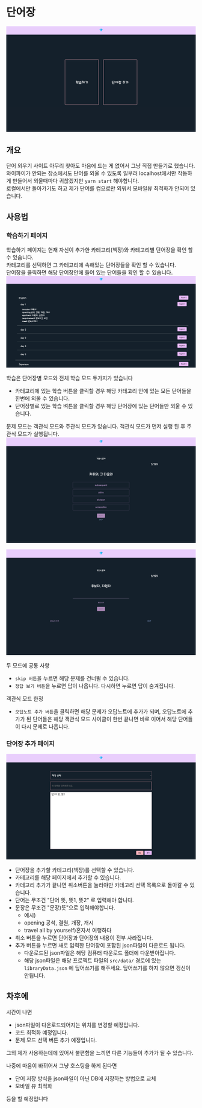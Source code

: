 # 단어장

![mainPage image](https://github.com/Hyeon2Nam/vocalist/blob/master/images/mainPage.png)

## 개요

단어 외우기 사이트 아무리 찾아도 마음에 드는 게 없어서 그냥 직접 만들기로 했습니다.<br/>
와이파이가 안되는 장소에서도 단어를 외울 수 있도록 일부러 localhost에서만 작동하게 만들어서 외울때마다 귀찮겠지만 `yarn start` 해야합니다.<br/>
로컬에서만 돌아가기도 하고 제가 단어를 컴으로만 외워서 모바일뷰 최적화가 안되어 있습니다.

## 사용법

### 학습하기 페이지

학습하기 페이지는 현재 자신이 추가한 카테고리(책장)와 카테고리별 단어장을 확인 할 수 있습니다.<br/>
카테고리를 선택하면 그 카테고리에 속해있는 단어장들을 확인 할 수 있습니다.<br/>
단어장을 클릭하면 해당 단어장안에 들어 있는 단어들을 확인 할 수 있습니다.
![libraryList image](https://github.com/Hyeon2Nam/vocalist/blob/master/images/libraryList.png)

학습은 단어장별 모드와 전체 학습 모드 두가지가 있습니다

- 카테고리에 있는 학습 버튼을 클릭할 경우 해당 카테고리 안에 있는 모든 단어들을 한번에 외울 수 있습니다.
- 단어장별로 있는 학습 벼튼을 클릭할 경우 해당 단어장에 있는 단어들만 외울 수 있습니다.

문제 모드는 객관식 모드와 주관식 모드가 있습니다. 객관식 모드가 먼저 실행 된 후 주관식 모드가 실행됩니다.<br/>
![multiple choice question image](https://github.com/Hyeon2Nam/vocalist/blob/master/images/multipleChoiceQuestion.png)

![subjective Question image](https://github.com/Hyeon2Nam/vocalist/blob/master/images/subjectiveQuestion.png)

두 모드에 공통 사항

- `skip 버튼`을 누르면 해당 문제를 건너뛸 수 있습니다.
- `정답 보기 버튼`을 누르면 답이 나옵니다. 다시하면 누르면 답이 숨겨집니다.

객관식 모드 한정

- `오답노트 추가 버튼`을 클릭하면 해당 문제가 오답노트에 추가가 되며, 오답노트에 추가가 된 단어들은 해당 객관식 모드 사이클이 한번 끝나면 바로 이어서 해당 단어들이 다시 문제로 나옵니다.

### 단어장 추가 페이지

![add Book Page image](https://github.com/Hyeon2Nam/vocalist/blob/master/images/addBookPage.png)

- 단어장을 추가할 카테고리(책장)를 선택할 수 있습니다.
- 카테고리를 해당 페이지에서 추가할 수 있습니다.
- 카테고리 추가가 끝나면 취소버튼을 눌러야만 카테고리 선택 목록으로 돌아갈 수 있습니다.
- 단어는 무조건 "단어 뜻, 뜻1, 뜻2" 로 입력해야 합니다.
- 문장은 무조건 "문장)뜻"으로 입력해야합니다.
  - 예시)
  - opening 공석, 결원, 개장, 개시
  - travel all by yourself)혼자서 여행하다
- 취소 버튼을 누르면 단어장과 단어장의 내용이 전부 사라집니다.
- 추가 버튼을 누르면 새로 입력한 단어장이 포함된 json파일이 다운로드 됩니다.
  - 다운로드된 json파일은 해당 컴퓨터 다운로드 폴더에 다운받아집니다.
  - 해당 json파일은 해당 프로젝트 파일의 `src/data/` 경로에 있는 `libraryData.json` 에 덮어쓰기를 해주세요. 덮어쓰기를 하지 않으면 갱신이 안됩니다.

## 차후에

시간이 나면

- json파일이 다운로드되어지는 위치를 변경할 예정입니다.
- 코드 최적화 예정입니다.
- 문제 모드 선택 버튼 추가 예정입니다.

그외 제가 사용하는데에 있어서 불편함을 느끼면 다른 기능들이 추가가 될 수 있습니다.

나중에 마음이 바뀌어서 그냥 호스팅을 하게 된다면

- 단어 저장 방식을 json파일이 아닌 DB에 저장하는 방법으로 교체
- 모바일 뷰 최적화

등을 할 예정입니다
